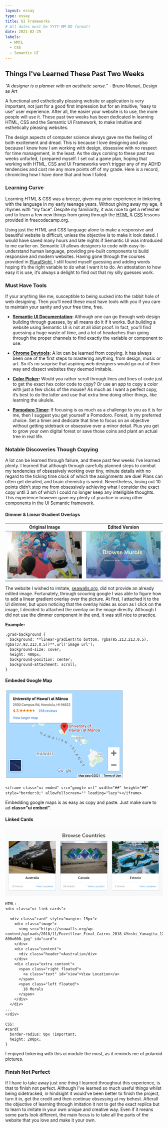 ```yaml
---
layout: essay
type: essay
title: UI Frameworks
# All dates must be YYYY-MM-DD format!
date: 2021-02-25
labels:
  - HMTL
  - CSS
  - Semantic UI
---
```


## Things I've Learned These Past Two Weeks

*“A designer is a planner with an aesthetic sense.”* - Bruno Munari, Design as Art

A functional and esthetically pleasing website or application is very important, not just for a good first impression but for an intuitive, “easy to use” user experience. After all, the easier your website is to use, the more people will use it. These past two weeks has been dedicated in learning HTML, CSS and the Semantic UI Framework, to make intuitive and esthetically pleasing websites.

The design aspects of computer science always gave me the feeling of both excitement and dread. This is because I love designing and also because I know how I am working with design, obsessive with no respect for time management, in the least. As the days coming to these past two weeks unfurled, I prepared myself. I set out a game plan, hoping that working with HTML, CSS and UI Frameworks won’t trigger any of my ADHD tendencies and cost me any more points off of my grade. Here is a record, chronicling how I have done that and how I failed.


### Learning Curve

Learning HTML & CSS was a breeze, given my prior experience in tinkering with the language in my early teenage years. Without giving away my age, it rhymes with “my face”. Despite my familiarity, it was nice to get a refresher and to learn a few new things from going through the <a href="https://www.freecodecamp.org/learn/responsive-web-design/basic-html-and-html5/" alt="HTML">HTML</a> & <a href="https://www.freecodecamp.org/learn/responsive-web-design/basic-css/" alt="CSS">CSS</a> lessons provided in freecodecamp.org.

Using just the HTML and CSS language alone to make a responsive and beautiful website is difficult, unless the objective is to make it look dated. I would have saved many hours and late nights if Semantic UI was introduced to me earlier on. Semantic UI allows designers to code with easy-to-understand human language, providing pre-built components to build responsive and modern websites. Having gone through the courses provided in <a href="https://www.pluralsight.com/courses/semantic-ui-2-0" alt="PluralSight">PluralSight</a>, I still found myself guessing and adding words hoping it’s the right variable to do what I want it to do. An attestation to how easy it is use, it’s always a delight to find out that my silly guesses work.

### Must Have Tools

If your anything like me, susceptible to being sucked into the rabbit hole of web designing. Then you’ll need these must have tools with you if you care to maintain your sanity and your free time, free.

* 	<b><a href="https://semantic-ui.com/introduction/getting-started.html" alt="Semantic UI Documentation">Semantic UI Documentation</a>: </b> Although one can go through web design building through guesses, by all means do it if it works. But building a website using Semantic UI is not at all idiot proof. In fact, you’ll find guessing a huge waste of time, and a lot of headaches than going through the proper channels to find exactly the variable or component to use. 

* 	<b><a href="https://developers.google.com/web/tools/chrome-devtools" alt="Chrome Devtools">Chrome Devtools</a>:</b> A lot can be learned from copying. It has always been one of the first steps to mastering anything, from design, music or art. So it’s no surprise that aspiring web designers would go out of their way and dissect websites they deemed imitable.


* 	<b><a href="https://apps.apple.com/tt/app/devswatch/id1477857867?mt=12" alt="DevSwatch App">Color Picker</a>: </b> Would you rather scroll through lines and lines of code just to get the exact hex color code to copy? Or use an app to copy a color with just a few clicks of the mouse? As much as I want a perfect copy, it’s best to do the latter and use that extra time doing other things, like learning the ukulele.

* 	<b><a href="https://www.forestapp.cc/" alt="Forest App">Pomodoro Timer</a>: </b> If focusing is as much as a challenge to you as it is for me, then I suggest you get yourself a Pomodoro. Forest, is my preferred choice. Set a timer and dedicate that time to focus on an objective without getting sidetrack or obsessive over a minor detail. Plus you get to grow your own digital forest or save those coins and plant an actual tree in real life.

### Notable Discoveries Though Copying

A lot can be learned through failure, and these past few weeks I’ve learned plenty. I learned that although through carefully planned steps to combat my tendencies of obsessively working over tiny, minute details with no regard to the ticking time clock of which the assignments are due! Plans can often get derailed, and brain chemistry is weird. Nevertheless, losing out 10 points didn’t stop me from obsessively achieving what I consider the exact copy until 3 am of which I could no longer keep any intelligible thoughts. This experience however gave my plenty of practice in using other components in the UI Semantic framework.

#### Dimmer & Linear Gradient Overlays 

Original Image | Edited Version
------------ | -------------
<img src="https://github.com/tineriver/tineriver.github.io/blob/master/images/seaWallOriginal.png?raw=true" alt="Sea Wall Original Image"> | <img src="https://github.com/tineriver/tineriver.github.io/blob/master/images/seaWallMine.png?raw=true" alt="Sea Wall Original Edited">

 The website I wished to imitate, <a href="https://seawalls.org/murals/" alt="seawalls.org">seawalls.org</a>, did not provide an already edited image. Fortunately, through scouring google I was able to figure how to add a linear gradient overlay over the picture. At first, I attached it to the UI dimmer, but upon noticing that the overlay hides as soon as I click on the image, I decided to attached the overlay on the image directly. Although I did not use the dimmer component in the end, it was still nice to practice.

**Example:**

    .grad-background {
      background: **linear-gradient(to bottom, rgba(85,213,213,0.5), rgba(37,93,213,0.5))**,url('image url');
      background-size: cover;
      height: 400px;
      background-position: center;
      background-attachment: scroll;
    }

#### Embeded Google Map

<img src="https://github.com/tineriver/tineriver.github.io/blob/master/images/GoogleMap.png?raw=true">

`<iframe class="ui emded" src="google url" width="##" height="##" style="border:0;" allowfullscreen="" loading="lazy"></iframe>`

Embedding google maps is as easy as copy and paste. Just make sure to ad **class=”ui embed”**. 

#### Linked Cards

<img src="https://github.com/tineriver/tineriver.github.io/blob/master/images/UICards.png?raw=true">

    HTML:
    <div class="ui link cards">

      <div class="card" style="margin: 15px">
        <div class="image">
          <img src="https://seawalls.org/wp-content/uploads/2018/11/Fuzeillear_Final_Cairns_2018_©Yoshi_Yanagita_12-800x600.jpg" id="card">
        </div>
        <div class="content">
          <div class="header">Australia</div>
        </div>
        <div class="extra content">
          <span class="right floated">
            <a class="text" id="view">View Location</a>
          </span>
          <span class="left floated">
            18 Murals
          </span>
        </div>
      </div>
    ...
    </div>
    
    CSS:
    #card{
      border-radius: 0px !important;
      height: 200px;
    }
    
I enjoyed tinkering with this ui module the most, as it reminds me of polaroid pictures. 
    
### Finish Not Perfect

If I have to take away just one thing I learned throughout this experience, is that to finish not perfect. Although I’ve learned so much useful things whilst being sidetracked, in hindsight it would’ve been better to finish the project, turn it in, get the credit and then continue obsessing at my behest. Afterall the objective of learning through imitation it not to get the exact replica but to learn to imitate in your own unique and creative way. Even if it means some parts look different, the main focus is to take all the parts of the website that you love and make it your own.
